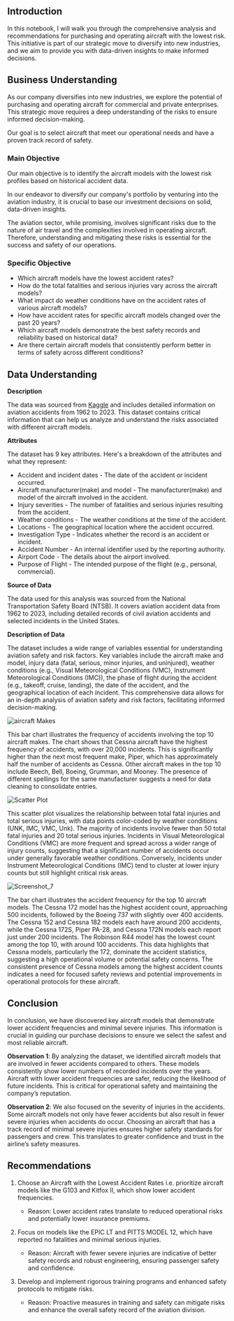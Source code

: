 ## Introduction
In this notebook, I will walk you through the comprehensive analysis and recommendations for purchasing and operating aircraft with the lowest risk. This initiative is part of our strategic move to diversify into new industries, and we aim to provide you with data-driven insights to make informed decisions.
## Business Understanding
As our company diversifies into new industries, we explore the potential of purchasing and operating aircraft for commercial and private enterprises. This strategic move requires a deep understanding of the risks to ensure informed decision-making. 

Our goal is to select aircraft that meet our operational needs and have a proven track record of safety.
### Main Objective
Our main objective is to identify the aircraft models with the lowest risk profiles based on historical accident data.

In our endeavor to diversify our company's portfolio by venturing into the aviation industry, it is crucial to base our investment decisions on solid, data-driven insights. 

The aviation sector, while promising, involves significant risks due to the nature of air travel and the complexities involved in operating aircraft. Therefore, understanding and mitigating these risks is essential for the success and safety of our operations.
### Specific Objective
- Which aircraft models have the lowest accident rates?
- How do the total fatalities and serious injuries vary across the aircraft models?
- What impact do weather conditions have on the accident rates of various aircraft models?
- How have accident rates for specific aircraft models changed over the past 20 years?
- Which aircraft models demonstrate the best safety records and reliability based on historical data?
- Are there certain aircraft models that consistently perform better in terms of safety across different conditions?
  
## Data Understanding

**Description**

The data was sourced from [Kaggle](https://www.kaggle.com/datasets/khsamaha/aviation-accident-database-synopses) and includes detailed information on aviation accidents from 1962 to 2023. This dataset contains critical information that can help us analyze and understand the risks associated with different aircraft models.

**Attributes**

The dataset has 9 key attributes. Here's a breakdown of the attributes and what they represent:

- Accident and incident dates - The date of the accident or incident occurred.
- Aircraft manufacturer(make) and model - The manufacturer(make) and model of the aircraft involved in the accident.
- Injury severities - The number of fatalities and serious injuries resulting from the accident.
- Weather conditions - The weather conditions at the time of the accident.
- Locations - The geographical location where the accident occurred.
- Investigation Type - Indicates whether the record is an accident or incident.
- Accident Number - An internal identifier used by the reporting authority.
- Airport Code - The details about the airport involved.
- Purpose of Flight - The intended purpose of the flight (e.g., personal, commercial).

**Source of Data**

The data used for this analysis was sourced from the National Transportation Safety Board (NTSB). It covers aviation accident data from 1962 to 2023, including detailed records of civil aviation accidents and selected incidents in the United States.

**Description of Data**

The dataset includes a wide range of variables essential for understanding aviation safety and risk factors. Key variables include the aircraft make and model, injury data (fatal, serious, minor injuries, and uninjured), weather conditions (e.g., Visual Meteorological Conditions (VMC), Instrument Meteorological Conditions (IMC)), the phase of flight during the accident (e.g., takeoff, cruise, landing), the date of the accident, and the geographical location of each incident. This comprehensive data allows for an in-depth analysis of aviation safety and risk factors, facilitating informed decision-making.

![aircraft Makes](https://github.com/Paulette-24/Phase-1-Project/assets/170407562/6ca41bdb-5aca-4674-9531-86f7cdad6e1b)

This bar chart illustrates the frequency of accidents involving the top 10 aircraft makes. The chart shows that Cessna aircraft have the highest frequency of accidents, with over 20,000 incidents. This is significantly higher than the next most frequent make, Piper, which has approximately half the number of accidents as Cessna. Other aircraft makes in the top 10 include Beech, Bell, Boeing, Grumman, and Mooney. The presence of different spellings for the same manufacturer suggests a need for data cleaning to consolidate entries.

![Scatter Plot](https://github.com/Paulette-24/Phase-1-Project/assets/170407562/db21c2c8-cc56-4563-84f3-6a02c7015b00)

This scatter plot visualizes the relationship between total fatal injuries and total serious injuries, with data points color-coded by weather conditions (UNK, IMC, VMC, Unk). The majority of incidents involve fewer than 50 total fatal injuries and 20 total serious injuries. Incidents in Visual Meteorological Conditions (VMC) are more frequent and spread across a wider range of injury counts, suggesting that a significant number of accidents occur under generally favorable weather conditions. Conversely, incidents under Instrument Meteorological Conditions (IMC) tend to cluster at lower injury counts but still highlight critical risk areas.

![Screenshot_7](https://github.com/Paulette-24/Phase-1-Project/assets/170407562/7168ec4e-0b2a-4963-a687-18116e0881d7)

The bar chart illustrates the accident frequency for the top 10 aircraft models. The Cessna 172 model has the highest accident count, approaching 500 incidents, followed by the Boeing 737 with slightly over 400 accidents. The Cessna 152 and Cessna 182 models each have around 200 accidents, while the Cessna 172S, Piper PA-28, and Cessna 172N models each report just under 200 incidents. The Robinson R44 model has the lowest count among the top 10, with around 100 accidents. This data highlights that Cessna models, particularly the 172, dominate the accident statistics, suggesting a high operational volume or potential safety concerns. The consistent presence of Cessna models among the highest accident counts indicates a need for focused safety reviews and potential improvements in operational protocols for these aircraft.

## Conclusion
In conclusion, we have discovered key aircraft models that demonstrate lower accident frequencies and minimal severe injuries. This information is crucial in guiding our purchase decisions to ensure we select the safest and most reliable aircraft.

**Observation 1**: By analyzing the dataset, we identified aircraft models that are involved in fewer accidents compared to others. These models consistently show lower numbers of recorded incidents over the years. Aircraft with lower accident frequencies are safer, reducing the likelihood of future incidents. This is critical for operational safety and maintaining the company’s reputation.

**Observation 2**: We also focused on the severity of injuries in the accidents. Some aircraft models not only have fewer accidents but also result in fewer severe injuries when accidents do occur. Choosing an aircraft that has a track record of minimal severe injuries ensures higher safety standards for passengers and crew. This translates to greater confidence and trust in the airline’s safety measures.

## Recommendations
1. Choose an Aircraft with the Lowest Accident Rates i.e. prioritize aircraft models like the G103 and Kitfox II, which show lower accident frequencies.
     - Reason: Lower accident rates translate to reduced operational risks and potentially lower insurance premiums.
  
2. Focus on models like the EPIC LT and PITTS MODEL 12, which have reported no fatalities and minimal serious injuries.
     - Reason: Aircraft with fewer severe injuries are indicative of better safety records and robust engineering, ensuring passenger safety and confidence.

3. Develop and implement rigorous training programs and enhanced safety protocols to mitigate risks.
     - Reason: Proactive measures in training and safety can mitigate risks and enhance the overall safety record of the aviation division.


